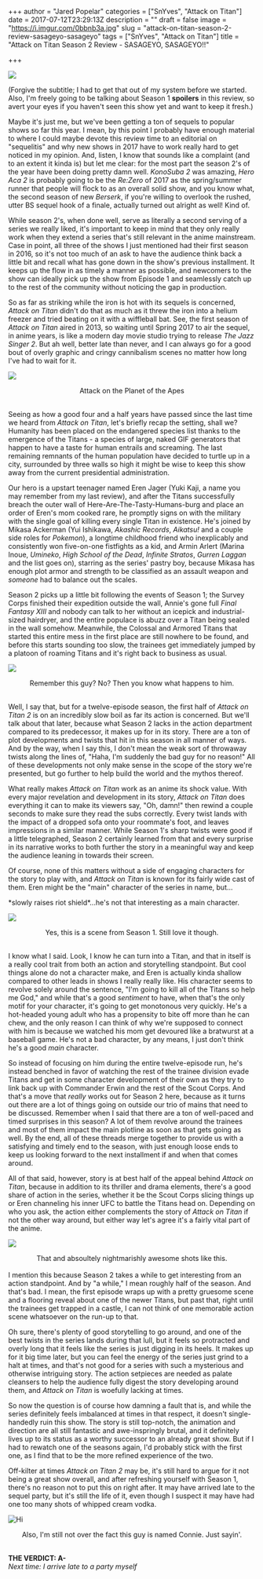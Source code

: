 +++
author = "Jared Popelar"
categories = ["SnYves", "Attack on Titan"]
date = 2017-07-12T23:29:13Z
description = ""
draft = false
image = "https://i.imgur.com/0bbnb3a.jpg"
slug = "attack-on-titan-season-2-review-sasageyo-sasageyo"
tags = ["SnYves", "Attack on Titan"]
title = "Attack on Titan Season 2 Review - SASAGEYO, SASAGEYO!!"

+++


![](https://i.imgur.com/Rcl7U4l.jpg)

(Forgive the subtitle; I had to get that out of my system before we started. Also, I'm freely going to be talking about Season 1 **spoilers** in this review, so avert your eyes if you haven't seen this show yet and want to keep it fresh.)

Maybe it's just me, but we've been getting a ton of sequels to popular shows so far this year. I mean, by this point I probably have enough material to where I could maybe devote this review time to an editorial on "sequelitis" and why new shows in 2017 have to work really hard to get noticed in my opinion. And, listen, I know that sounds like a complaint (and to an extent it kinda is) but let me clear: for the most part the season 2's of the year have been doing pretty damn well. *KonoSuba 2* was amazing, *Hero Aca 2* is probably going to be the *Re:Zero* of 2017 as the spring/summer runner that people will flock to as an overall solid show, and you know what, the second season of new *Berserk*, if you're willing to overlook the rushed, utter BS sequel hook of a finale, actually turned out alright as well! Kind of.

While season 2's, when done well, serve as literally a second serving of a series we really liked, it's important to keep in mind that they only really work when they extend a series that's still relevant in the anime mainstream. Case in point, all three of the shows I just mentioned had their first season in 2016, so it's not too much of an ask to have the audience think back a little bit and recall what has gone down in the show's previous installment. It keeps up the flow in as timely a manner as possible, and newcomers to the show can ideally pick up the show from Episode 1 and seamlessly catch up to the rest of the community without noticing the gap in production.

So as far as striking while the iron is hot with its sequels is concerned, *Attack on Titan* didn't do that as much as it threw the iron into a helium freezer and tried beating on it with a wiffleball bat. See, the first season of *Attack on Titan* aired in 2013, so waiting until Spring 2017 to air the sequel, in anime years, is like a modern day movie studio trying to release *The Jazz Singer 2*. But ah well, better late than never, and I can always go for a good bout of overly graphic and cringy cannibalism scenes no matter how long I've had to wait for it.

![](https://i.imgur.com/VrQARwe.jpg)
<center> Attack on the Planet of the Apes </center><br>

Seeing as how a good four and a half years have passed since the last time we heard from *Attack on Titan*, let's briefly recap the setting, shall we? Humanity has been placed on the endangered species list thanks to the emergence of the Titans - a species of large, naked GIF generators that happen to have a taste for human entrails and screaming. The last remaining remnants of the human population have decided to turtle up in a city, surrounded by three walls so high it might be wise to keep this show away from the current presidential administration. 

Our hero is a upstart teenager named Eren Jager (Yuki Kaji, a name you may remember from my last review), and after the Titans successfully breach the outer wall of Here-Are-The-Tasty-Humans-burg and place an order of Eren's mom cooked rare, he promptly signs on with the military with the single goal of killing every single Titan in existence. He's joined by Mikasa Ackerman (Yui Ishikawa, *Akashic Records*, *Aikatsu!* and a couple side roles for *Pokemon*), a longtime childhood friend who inexplicably and consistently won five-on-one fistfights as a kid, and Armin Arlert (Marina Inoue, *Umineko*, *High School of the Dead*, *Infinite Stratos*, *Gurren Laggan* and the list goes on), starring as the series' pastry boy, because Mikasa has enough plot armor and strength to be classified as an assault weapon and *someone* had to balance out the scales.

Season 2 picks up a little bit following the events of Season 1; the Survey Corps finished their expedition outside the wall, Annie's gone full *Final Fantasy XIII* and nobody can talk to her without an icepick and industrial-sized hairdryer, and the entire populace is abuzz over a Titan being sealed in the wall somehow. Meanwhile, the Colossal and Armored Titans that started this entire mess in the first place are still nowhere to be found, and before this starts sounding too slow, the trainees get immediately jumped by a platoon of roaming Titans and it's right back to business as usual.

![](https://i.imgur.com/JBq5xXv.png)
<center>Remember this guy? No? Then you know what happens to him.</center><br>

Well, I say that, but for a twelve-episode season, the first half of *Attack on Titan 2* is on an incredibly slow boil as far its action is concerned. But we'll talk about that later, because what Season 2 lacks in the action department compared to its predecessor, it makes up for in its story. There are a ton of plot developments and twists that hit in this season in all manner of ways. And by the way, when I say this, I don't mean the weak sort of throwaway twists along the lines of, "Haha, I'm suddenly the bad guy for no reason!" All of these developments not only make sense in the scope of the story we're presented, but go further to help build the world and the mythos thereof. 

What really makes *Attack on Titan* work as an anime its shock value. With every major revelation and development in its story, *Attack on Titan* does everything it can to make its viewers say, "Oh, damn!" then rewind a couple seconds to make sure they read the subs correctly. Every twist lands with the impact of a dropped sofa onto your roommate's foot, and leaves impressions in a similar manner. While Season 1's sharp twists were good if a little telegraphed, Season 2 certainly learned from that and every surprise in its narrative works to both further the story in a meaningful way and keep the audience leaning in towards their screen. 

Of course, none of this matters without a side of engaging characters for the story to play with, and *Attack on Titan* is known for its fairly wide cast of them. Eren might be the "main" character of the series in name, but...

\*slowly raises riot shield\*...he's not that interesting as a main character. 

![](https://i.imgur.com/Wo67IPL.png)
<center>Yes, this is a scene from Season 1. Still love it though.</center><br>

I know what I said. Look, I know he can turn into a Titan, and that in itself is a really cool trait from both an action and storytelling standpoint. But cool things alone do not a character make, and Eren is actually kinda shallow compared to other leads in shows I really really like. His character seems to revolve solely around the sentence, "I'm going to kill all of the Titans so help me God," and while that's a good *sentiment* to have, when that's the only motif for your character, it's going to get monotonous very quickly. He's a hot-headed young adult who has a propensity to bite off more than he can chew, and the only reason I can think of why we're supposed to connect with him is because we watched his mom get devoured like a bratwurst at a baseball game. He's not a bad character, by any means, I just don't think he's a good *main* character.

So instead of focusing on him during the entire twelve-episode run, he's instead benched in favor of watching the rest of the trainee division evade Titans and get in some character development of their own as they try to link back up with Commander Erwin and the rest of the Scout Corps. And that's a move that *really* works out for Season 2 here, because as it turns out there are a lot of things going on outside our trio of mains that need to be discussed. Remember when I said that there are a ton of well-paced and timed surprises in this season? A lot of them revolve around the trainees and most of them impact the main plotline as soon as that gets going as well. By the end, all of these threads merge together to provide us with a satisfying and timely end to the season, with just enough loose ends to keep us looking forward to the next installment if and when that comes around.

All of that said, however, story is at best half of the appeal behind *Attack on Titan*, because in addition to its thriller and drama elements, there's a good share of action in the series, whether it be the Scout Corps slicing things up or Eren channeling his inner UFC to battle the Titans head on. Depending on who you ask, the action either complements the story of *Attack on Titan* if not the other way around, but either way let's agree it's a fairly vital part of the anime.

![](https://i.imgur.com/AnIkXeB.jpg)  
<center>That and absoultely nightmarishly awesome shots like this.</center>
<br>
I mention this because Season 2 takes a while to get interesting from an action standpoint. And by "a while," I mean roughly half of the season. And that's bad. I mean, the first episode wraps up with a pretty gruesome scene and a flooring reveal about one of the newer Titans, but past that, right until the trainees get trapped in a castle, I can not think of one memorable action scene whatsoever on the run-up to that. 

Oh sure, there's plenty of good storytelling to go around, and one of the best twists in the series lands during that lull, but it feels so protracted and overly long that it feels like the series is just digging in its heels. It makes up for it big time later, but you can feel the energy of the series just grind to a halt at times, and that's not good for a series with such a mysterious and otherwise intriguing story. The action setpieces are needed as palate cleansers to help the audience fully digest the story developing around them, and *Attack on Titan* is woefully lacking at times.

So now the question is of course how damning a fault that is, and while the series definitely feels imbalanced at times in that respect, it doesn't single-handedly ruin this show. The story is still top-notch, the animation and direction are all still fantastic and awe-inspringly brutal, and it definitely lives up to its status as a worthy successor to an already great show. But if I had to rewatch one of the seasons again, I'd probably stick with the first one, as I find that to be the more refined experience of the two. 

Off-kilter at times *Attack on Titan 2* may be, it's still hard to argue for it not being a great show overall, and after refreshing yourself with Season 1, there's no reason not to put this on right after. It may have arrived late to the sequel party, but it's still the life of it, even though I suspect it may have had one too many shots of whipped cream vodka.

![Hi](https://i.imgur.com/iMXK9Mv.jpg)
<center>Also, I'm still not over the fact this guy is named Connie. Just sayin'.</center><br>
  
**THE VERDICT: A-**  
*Next time: I arrive late to a party myself*

